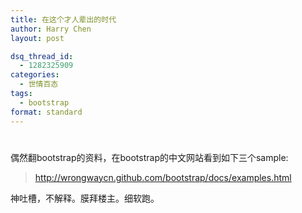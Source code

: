 ```yaml
---
title: 在这个才人辈出的时代
author: Harry Chen
layout: post

dsq_thread_id:
  - 1282325909
categories:
  - 世情百态
tags:
  - bootstrap
format: standard
---
```

#
  偶然翻bootstrap的资料，在bootstrap的中文网站看到如下三个sample:

><http://wrongwaycn.github.com/bootstrap/docs/examples.html>

  神吐槽，不解释。膜拜楼主。细软跑。
